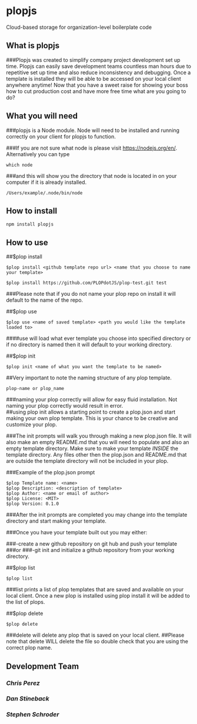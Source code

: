 # plopjs

Cloud-based storage for organization-level boilerplate code

## What is plopjs
###Plopjs was created to simplify company project development set up time. Plopjs can easily save development teams countless man hours due to repetitive set up time and also reduce inconsistency and debugging. Once a template is installed they will be able to be accessed on your local client anywhere anytime! Now that you have a sweet raise for showing your boss how to cut production cost and have more free time what are you going to do?

## What you will need

###plopjs is a Node module. Node will need to be installed and running correctly on your client for plopjs to function.

###If you are not sure what node is please visit <https://nodejs.org/en/>. Alternatively you can type
```shell
which node
```
###and this will show you the directory that node is located in on your computer if it is already installed.  

```shell
/Users/example/.node/bin/node
```
## How to install

```shell
npm install plopjs
```

## How to use  

##$plop install
```shell
$plop install <github template repo url> <name that you choose to name your template>
````

```shell
$plop install https://github.com/PLOPdotJS/plop-test.git test
```

###Please note that if you do not name your plop repo on install it will default to the name of the repo.

##$plop use
```shell
$plop use <name of saved template> <path you would like the template loaded to>
```

####use will load what ever template you choose into specified directory or if no directory is named then it will default to your working directory.

##$plop init
```shell
$plop init <name of what you want the template to be named>
```

##Very important to note the naming structure of any plop template.
```shell
plop-name or plop_name
```
###naming your plop correctly will allow for easy fluid installation. Not naming your plop correctly would result in error.    
##using plop init allows a starting point to create a plop.json and start making your own plop template. This is your chance to be creative and customize your plop.

###The init prompts will walk you through making a new plop.json file. It will also make an empty README.md that you will need to populate and also an empty template directory. Make sure to make your template *INSIDE* the template directory. Any files other then the plop.json and README.md that are outside the template directory will not be included in your plop.  

###Example of the plop.json prompt  
```shell
$plop Template name: <name>
$plop Description: <description of template>
$plop Author: <name or email of author>
$plop License: <MIT>
$plop Version: 0.1.0
```  
###After the init prompts are completed you may change into the template directory and start making your template.

###Once you have your template built out you may either:

###-create a new github repository on git hub and push your template
###or
###-git init and initialize a github repository from your working directory.

##$plop list
```shell
$plop list
```  
###list prints a list of plop templates that are saved and available on your local client. Once a new plop is installed using plop install it will be added to the list of plops.

##$plop delete
```shell
$plop delete
```  
###delete will delete any plop that is saved on your local client.
##Please note that delete WILL delete the file so double check that you are using the correct plop name.

## Development Team

### *Chris Perez*
### *Dan Stineback*
### *Stephen Schroder*

